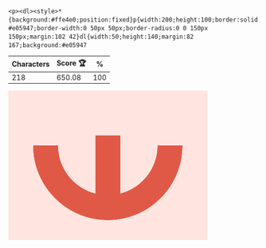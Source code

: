 `<p><dl><style>*{background:#ffe4e0;position:fixed}p{width:200;height:100;border:solid #e05947;border-width:0 50px 50px;border-radius:0 0 150px 150px;margin:102 42}dl{width:50;height:140;margin:82 167;background:#e05947`

| Characters | Score 🏆 | %   |
| ---------- | -------- | --- |
| 218        | 650.08   | 100 |

![](/2025/jan2025/10/20250110.png)
